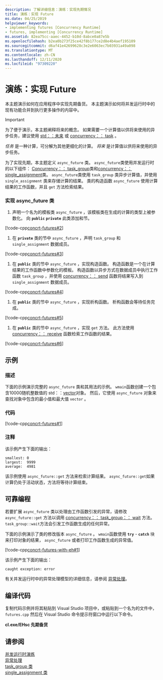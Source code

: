 ```yaml
---
description: 了解详细信息：演练：实现先期情况
title: 演练：实现 Future
ms.date: 04/25/2019
helpviewer_keywords:
- implementing futures [Concurrency Runtime]
- futures, implementing [Concurrency Runtime]
ms.assetid: 82ea75cc-aaec-4452-b10d-8abce0a87e5b
ms.openlocfilehash: b2ea0b273f25ce42f8b177ce2d8e4b4aef195109
ms.sourcegitcommit: d6af41e42699628c3e2e6063ec7b03931a49a098
ms.translationtype: MT
ms.contentlocale: zh-CN
ms.lasthandoff: 12/11/2020
ms.locfileid: "97309220"
---
```

# <a name="walkthrough-implementing-futures"></a>演练：实现 Future

本主题演示如何在应用程序中实现先期备货。 本主题演示如何将并发运行时中的现有功能合并到执行更多操作的内容中。

> [!IMPORTANT]
> 为了便于演示，本主题阐释将来的概念。 如果需要一个计算值以供将来使用的异步任务，建议使用 [std：：未来](../../standard-library/future-class.md) 或 [concurrency：： task](../../parallel/concrt/reference/task-class.md) 。

*任务* 是一种计算，可分解为其他更细化的计算。 *将来* 是计算值以供将来使用的异步任务。

为了实现先期，本主题定义 `async_future` 类。 `async_future`类使用并发运行时的以下组件： [Concurrency：： task_group](reference/task-group-class.md)类和[concurrency：： single_assignment](../../parallel/concrt/reference/single-assignment-class.md)类。 `async_future`类使用 `task_group` 类异步计算值，并使用 `single_assignment` 类来存储计算的结果。 类的构造函数 `async_future` 使用计算结果的工作函数，并且 `get` 方法检索结果。

### <a name="to-implement-the-async_future-class"></a>实现 async_future 类

1. 声明一个名为的模板类 `async_future` ，该模板类在生成的计算的类型上被参数化。 向 **`public`** **`private`** 此类添加和节。

[!code-cpp[concrt-futures#2](../../parallel/concrt/codesnippet/cpp/walkthrough-implementing-futures_1.cpp)]

1. 在 **`private`** 类的节中 `async_future` ，声明 `task_group` 和 `single_assignment` 数据成员。

[!code-cpp[concrt-futures#3](../../parallel/concrt/codesnippet/cpp/walkthrough-implementing-futures_2.cpp)]

1. 在 **`public`** 类的节中 `async_future` ，实现构造函数。 构造函数是一个在计算结果的工作函数中参数化的模板。 构造函数以异步方式在数据成员中执行工作函数 `task_group` ，并使用 [concurrency：： send](reference/concurrency-namespace-functions.md#send) 函数将结果写入到 `single_assignment` 数据成员。

[!code-cpp[concrt-futures#4](../../parallel/concrt/codesnippet/cpp/walkthrough-implementing-futures_3.cpp)]

1. 在 **`public`** 类的节中 `async_future` ，实现析构函数。 析构函数会等待任务完成。

[!code-cpp[concrt-futures#5](../../parallel/concrt/codesnippet/cpp/walkthrough-implementing-futures_4.cpp)]

1. 在 **`public`** 类的节中 `async_future` ，实现 `get` 方法。 此方法使用 [concurrency：： receive](reference/concurrency-namespace-functions.md#receive) 函数检索工作函数的结果。

[!code-cpp[concrt-futures#6](../../parallel/concrt/codesnippet/cpp/walkthrough-implementing-futures_5.cpp)]

## <a name="example"></a>示例

### <a name="description"></a>描述

下面的示例演示完整的 `async_future` 类和其用法的示例。 `wmain`函数创建一个包含10000随机整数值的 std：：[vector](../../standard-library/vector-class.md)对象。 然后，它使用 `async_future` 对象来查找对象中包含的最小值和最大值 `vector` 。

### <a name="code"></a>代码

[!code-cpp[concrt-futures#1](../../parallel/concrt/codesnippet/cpp/walkthrough-implementing-futures_6.cpp)]

### <a name="comments"></a>注释

该示例产生下面的输出：

```Output
smallest: 0
largest:  9999
average:  4981
```

该示例使用 `async_future::get` 方法来检索计算结果。 `async_future::get`如果计算仍处于活动状态，方法将等待计算结束。

## <a name="robust-programming"></a>可靠编程

若要扩展 `async_future` 类以处理由工作函数引发的异常，请修改 `async_future::get` 方法以调用 [concurrency：： task_group：： wait](reference/task-group-class.md#wait) 方法。 `task_group::wait`方法会引发工作函数生成的任何异常。

下面的示例演示了类的修改版本 `async_future` 。 `wmain`函数使用 **`try`** - **`catch`** 块来打印对象的结果， `async_future` 或者打印工作函数生成的异常值。

[!code-cpp[concrt-futures-with-eh#1](../../parallel/concrt/codesnippet/cpp/walkthrough-implementing-futures_7.cpp)]

该示例产生下面的输出：

```Output
caught exception: error
```

有关并发运行时中的异常处理模型的详细信息，请参阅 [异常处理](../../parallel/concrt/exception-handling-in-the-concurrency-runtime.md)。

## <a name="compiling-the-code"></a>编译代码

复制代码示例并将其粘贴到 Visual Studio 项目中，或粘贴到一个名为的文件中， `futures.cpp` 然后在 Visual Studio 命令提示符窗口中运行以下命令。

**cl.exe/EHsc 先期备货**

## <a name="see-also"></a>请参阅

[并发运行时演练](../../parallel/concrt/concurrency-runtime-walkthroughs.md)<br/>
[异常处理](../../parallel/concrt/exception-handling-in-the-concurrency-runtime.md)<br/>
[task_group 类](reference/task-group-class.md)<br/>
[single_assignment 类](../../parallel/concrt/reference/single-assignment-class.md)
